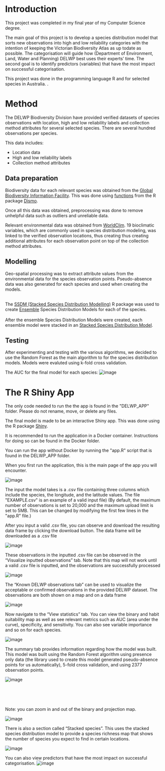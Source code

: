 <h1> Introduction </h1>

This project was completed in my final year of my Computer Science degree.

The main goal of this project is to develop a species distribution model that sorts new observations into high and low reliability categories with the intention of keeping the Victorian Biodiversity Atlas as up todate as possible. The categorisation will guide how (Department of Environment, Land, Water and Planning) DELWP best uses their experts’ time. The second goal is to identify predictors (variables) that have the most impact on successful categorisation.

This project was done in the programming language R and for selected species in Australia.
.

<h1> Method </h1>
The DELWP Biodiversity Division have provided verified datasets of species observations with location, high and low reliability labels and collection method attributes for several selected species. There are several hundred observations per species.<br>

This data includes: <ul>
	<li>Location data</li>
	<li>High and low reliability labels</li>
	<li>Collection method attributes</li>
</ul>

<h2> Data preparation </h2>
Biodiversity data for each relevant species was obtained from the <a href="https://www.gbif.org">Global Biodiversity Information Facility</a>. 
This was done using <a href="https://cran.r-project.org/web/packages/dismo/dismo.pdf">functions</a> from the R package <a href="https://www.rdocumentation.org/packages/dismo/versions/0.7-6/topics/gbif">Dismo</a>.

Once all this data was obtained, preprocessing was done to remove unhelpful data such as outliers and unreliable data.

Relevant environmental data was obtained from <a href="https://www.worldclim.org/data/bioclim.html">WorldClim</a>. 19 bioclimatic variables, which are commonly used in species distribution modeling, was linked to the verified observation locations, thus creating thus creating additional attributes for each observation point on top of the collection method attributes.

<h2> Modelling </h2>
Geo-spatial processing was to extract attribute values from the environmental data for the species observation points.
Pseudo-absence data was also generated for each species and used when creating the models. <br> <br>

The  <a href="https://cran.r-project.org/web/packages/SSDM/vignettes/SSDM.html">SSDM (Stacked Species Distribution Modelling)</a> R package was used to create <a href="https://rdrr.io/cran/SSDM/man/ensemble_modelling.html">Ensemble</a> Species Distribution Models for each of the species.  <br> <br>
After the ensemble Species Distribution Models were created, each ensemble model were stacked in an <a href="https://rdrr.io/cran/SSDM/man/stacking.html">Stacked Species Distribution Model</a>.


<h2> Testing </h2>
After experimenting and testing with the various algorithms, we decided to use the Random Forest as the main algorithm to for the species distribution models.  Models were evaluted using k-fold cross validation.

The AUC for the final model for each species:
![image](https://user-images.githubusercontent.com/84790185/142960591-eb4af18d-6ab3-4b31-8593-4f70e2a6cc99.png)



<h1> The R Shiny App </h1>
The only code needed to run the the app is found in the "DELWP_APP" folder.
Please do not rename, move, or delete any files.

The final model is made to be an interactive Shiny app. This was done using the R package <a href="https://shiny.rstudio.com/">Shiny</a>.

It is recommended to run the application in a Docker container. Instructions for doing so can be found in the Docker folder.

You can run the app without Docker by running the "app.R" script that is found in the DELWP_APP folder.

When you first run the application, this is the main page of the app you will encounter.

![image](https://user-images.githubusercontent.com/84790185/142968893-a9acd777-cf14-48fa-843d-099c37a9890c.png)

The input the model takes is a .csv file containing three columns which include the species, the longitude, and the latitude values. 
The file "EXAMPLE.csv" is an example of a valid input file)
(By default, the maximum number of observations is set to 20,000 and the maximum upload limit is set to 5MB. This can be changed by modifying the first few lines in the "app.R" file.)


After you input a valid .csv file, you can observe and download the resulting data frame by clicking the download button. The data frame will be downloaded as a .csv file

![image](https://user-images.githubusercontent.com/84790185/142969117-2933a044-4b51-4b4d-b1f1-348c420c5dc6.png)

These observations in the inputted .csv file can be observed in the “Visualize inputted observations” tab. Note that this map will not work until a valid .csv file is inputted, and the observations are successfully processed

![image](https://user-images.githubusercontent.com/84790185/142969160-da846c14-bbe0-467f-b350-c51e62b35196.png)


The “Known DELWP observations tab” can be used to visualize the acceptable or confirmed observations in the provided DELWP dataset. The observations are both shown on a map and on a data frame

![image](https://user-images.githubusercontent.com/84790185/142969173-c88a88b1-ef7d-4e92-a0d0-28cf6805f2e4.png)

Now navigate to the “View statistics” tab. You can view the binary and habit suitability map as well as see relevant metrics such as AUC (area under the curve), specificity, and sensitivity. You can also see variable importance and so on for each species.

![image](https://user-images.githubusercontent.com/84790185/142969190-f44d8e71-3ffa-47eb-a0d1-1028937dfcf9.png)

The summary tab provides information regarding how the model was built. This model was built using the Random Forest algorithm using presence only data (the library used to create this model generated pseudo-absence points for us automatically), 5-fold cross validation, and using 2377 observation points.

![image](https://user-images.githubusercontent.com/84790185/142969195-4fcb19dd-74d0-49bc-8e85-42d60ac866e3.png)

<br> <br> <br>

Note: you can zoom in and out of the binary and projection map.

![image](https://user-images.githubusercontent.com/84790185/142969209-7b4104cd-45b2-47c4-9f8d-c6edd6612a5b.png)


There is also a section called “Stacked species”. This uses the stacked species distribution model to provide a species richness map that shows the number of species you expect to find in certain locations.

![image](https://user-images.githubusercontent.com/84790185/142969222-8ee935ba-0de6-42fc-bd6d-12d44acabf79.png)

You can also view predictors that have the most impact on successful categorisation.
![image](https://user-images.githubusercontent.com/84790185/143008354-fb7818d5-b7ae-43a9-811d-8195ff3dc4be.png)

	
	
	





